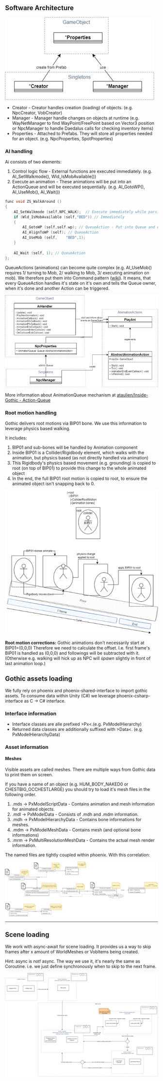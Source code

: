 ## Software Architecture

![General architecture](./diagrams/General-software-architecture.drawio.png)

* Creator - Creator handles creation (loading) of objects. (e.g. NpcCreator, VobCreator)
* Manager - Manager handle changes on objects at runtime (e.g. WayNetManager to find WayPoint/FreePoint based on Vector3 position or NpcManager to handle Daedalus calls for checking inventory items)
* Properties - Attached to Prefabs. They will store all properties needed for an object. (e.g. NpcProperties, SpotProperties)

### AI handling

Ai consists of two elements:
1. Control logic flow - External functions are executed immediately. (e.g. AI_SetWalkmode(), Wld_IsMobAvailable())
2. Execute an animation - These animations will be put into an ActionQueue and will be executed sequentially. (e.g. AI_GotoWP(), AI_UseMob(), AI_Wait())

```c++
func void ZS_WalkAround	()
{
    AI_SetWalkmode (self,NPC_WALK);  // Execute immediately while parsing
    if (Wld_IsMobAvailable (self,"BED")) // Immediately
    {
        AI_GotoWP (self,self.wp); // QueueAction - Put into Queue and execute sequentially
        AI_AlignToWP (self); // QueueAction
        AI_UseMob (self,	"BED",1); 
    }

    AI_Wait (self, 1); // QueueAction
};
```

QueueActions (animations) can become quite complex (e.g. AI_UseMob() requires 1/ turning to Mob, 2/ walking to Mob, 3/ executing animation on mob).
We therefore put them into Command pattern ([wiki](https://en.wikipedia.org/wiki/Command_pattern)).
It means, that every QueueAction handles it's state on it's own and tells the Queue owner, when it's done and another Action can be triggered.

![Animation](./diagrams/Npc-Ai-Queue.drawio.png)

More information about AnimationQueue mechanism at [ataulien/Inside-Gothic - Action-Queue](https://ataulien.github.io/Inside-Gothic/ActionQueue/)

### Root motion handling

Gothic delivers root motions via BIP01 bone. We use this information to leverage
physics based walking.

It includes:
1. BIP01 and sub-bones will be handled by Animation component
2. Inside BIP01 is a Collider/Rigidbody element, which walks with the animation, but physics based (as not directly handled via animation)
3. This Rigidbody's physics based movement (e.g. grounding) is copied to root (on top of BIP01) to provide this change to the whole animated object
4. In the end, the full BIP01 root motion is copied to root, to ensure the animated object isn't snapping back to 0.

![Root motion handling](./diagrams/Animation-root-motion-handling.drawio.png)

**Root motion corrections:**
Gothic animations don't necessarily start at BIP01=(0,0,0)
Therefore we need to calculate the offset. I.e. first frame's BIP01 is handled as (0,0,0) and followings will be subtracted with it.
(Otherwise e.g. walking will hick up as NPC will _spawn_ slightly in front of last animation loop.)

## Gothic assets loading

We fully rely on phoenix and phoenix-shared-interface to import gothic assets. To consume data within Unity (C#) we leverage phoenix-csharp-interface as C -> C# interface.

### Interface information

* Interface classes are alle prefixed >Px<.(e.g. PxModelHierarchy)
* Returned data classes are additionally suffixed with >Data<. (e.g. PxModelHierarchyData)

### Asset information

#### Meshes

Visible assets are called meshes. There are multiple ways from Gothic data to print them on screen.

If you have a name of an object (e.g. HUM_BODY_NAKED0 or CHESTBIG_OCCHESTLARGE) you should try to load it's mesh files in the following order.
1. .mds -> PxModelScriptData - Contains animation and mesh information for animated objects.
2. .mdl -> PxModelData - Consists of .mdh and .mdm information.
3. .mdh -> PxModelHierarchyData - Contains bone informations for meshes.
4. .mdm -> PxModelMeshData - Contains mesh (and optional bone informations)
5. .mrm -> PxMultiResolutionMeshData - Contains the actual mesh render information.

The named files are tightly coupled within phoenix. With this correlation:


![Px classes and correlation](./diagrams/PxClasses.drawio.png)

---

## Scene loading

We work with async-await for scene loading. It provides us a way to skip frames after x amount of WorldMeshes or VobItems being created.

Hint: async is _*not!*_ async. The way we use it, it's nearly the same as Coroutine. i.e. we just define synchronously when to skip to the next frame.

![SceneLoading](./diagrams/SceneLoading.drawio.png)

